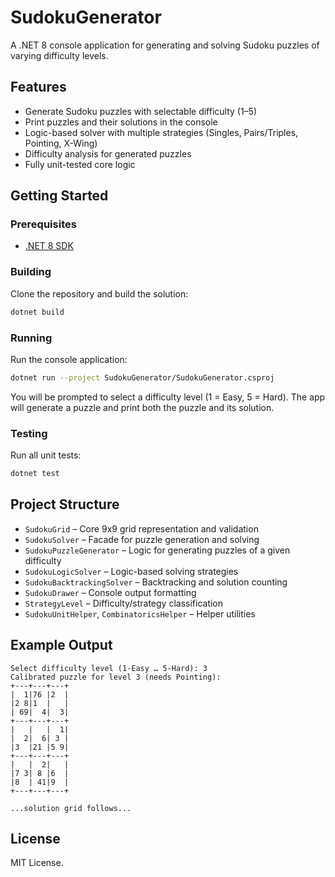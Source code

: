 # SudokuGenerator

A .NET 8 console application for generating and solving Sudoku puzzles of varying difficulty levels.

## Features
- Generate Sudoku puzzles with selectable difficulty (1–5)
- Print puzzles and their solutions in the console
- Logic-based solver with multiple strategies (Singles, Pairs/Triples, Pointing, X-Wing)
- Difficulty analysis for generated puzzles
- Fully unit-tested core logic

## Getting Started

### Prerequisites
- [.NET 8 SDK](https://dotnet.microsoft.com/download/dotnet/8.0)

### Building
Clone the repository and build the solution:

```sh
dotnet build
```

### Running
Run the console application:

```sh
dotnet run --project SudokuGenerator/SudokuGenerator.csproj
```

You will be prompted to select a difficulty level (1 = Easy, 5 = Hard). The app will generate a puzzle and print both the puzzle and its solution.

### Testing
Run all unit tests:

```sh
dotnet test
```

## Project Structure
- `SudokuGrid` – Core 9x9 grid representation and validation
- `SudokuSolver` – Facade for puzzle generation and solving
- `SudokuPuzzleGenerator` – Logic for generating puzzles of a given difficulty
- `SudokuLogicSolver` – Logic-based solving strategies
- `SudokuBacktrackingSolver` – Backtracking and solution counting
- `SudokuDrawer` – Console output formatting
- `StrategyLevel` – Difficulty/strategy classification
- `SudokuUnitHelper`, `CombinatoricsHelper` – Helper utilities

## Example Output
```
Select difficulty level (1-Easy … 5-Hard): 3
Calibrated puzzle for level 3 (needs Pointing):
+---+---+---+
|  1|76 |2  |
|2 8|1  |   |
| 69|  4|  3|
+---+---+---+
|   |   |  1|
|  2|  6| 3 |
|3  |21 |5 9|
+---+---+---+
|   |  2|   |
|7 3| 8 |6  |
|8  | 41|9  |
+---+---+---+

...solution grid follows...
```

## License
MIT License.
